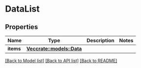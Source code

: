 # DataList

## Properties

Name | Type | Description | Notes
------------ | ------------- | ------------- | -------------
**items** | [**Vec<crate::models::Data>**](Data.md) |  | 

[[Back to Model list]](../README.md#documentation-for-models) [[Back to API list]](../README.md#documentation-for-api-endpoints) [[Back to README]](../README.md)


